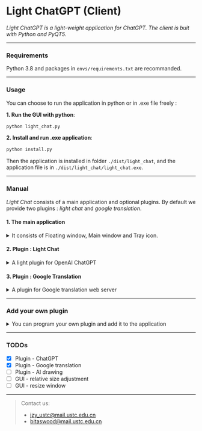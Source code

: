 # Light ChatGPT (Client)

*Light ChatGPT is a light-weight application for ChatGPT. The client is buit with Python and PyQT5.* 

****
### Requirements

Python 3.8 and packages in `envs/requirements.txt` are recommanded.

****
### Usage

You can choose to run the application in python or in .exe file freely :

**1. Run the GUI with python**:

```bash
python light_chat.py
```

**2. Install and run .exe application**:

```bash
python install.py
```

Then the application is installed in folder `./dist/light_chat`, and the application file is in  `./dist/light_chat/light_chat.exe`.

****
### Manual

*Light Chat* consists of a main application and optional plugins. By default we provide two plugins : *light chat* and *google translation*.

#### 1. The main application

<details>

<summary> It consists of Floating window, Main window and Tray icon. </summary>

- Floating window <img src=data/images/icon.png height=14px>:
  - `left-click`[`hot-key:ctrl+t`] - show the main window
  - `right-click` - show a menu
    - <img src=data/images/user.png height=14px> `user` - set user information
    - <img src=data/images/tray.png height=14px> `to tray` - shrink to the tray icon
    - <img src=data/images/close.png height=14px> `close` - close the applciation 
- Main window:
  - `title` - is on the top of the window
    - `plugin name` - shows the name of current plugin, e.g., `light chat` 
      - switch the plugin by *moving your mouse on it and click the target plugin*.
      - [`hot-key:ctrl+tab`] : swtich to the next plugin
    - <img src=data/images/shrink.png height=14px> `shrink icon`[`hot-key:ctrl+t`] - shrink the window into the floating window
  - `plugin` - the main content of the window, e.g., `Light Chat` plugin.
  - [`hot-key:ctrl+q`] : close the application
- Tray icon:
  - `right-click` - show a menu
    - `show / hide` - show / hide the application
    - `close` - close the applciation 

</details>


#### 2. Plugin : Light Chat


<details>

<summary> A light plugin for OpenAI ChatGPT </summary>

- Display region - show the history questions / answers
  - `questions` - shown with white background
  - `answers` - shown with gray background
- Control region - get input from you
  - <img src=data/images/send.png height=14px> `send icon`[`hot-key:enter`] - send the text in the text box
  - `text box` - input your question in it
  - <img src=data/images/new.png height=14px> `new icon`[`hot-key:ctrl+n`]- refresh the history and start a new chat

</details>


#### 3. Plugin : Google Translation


<details>

<summary> A plugin for Google translation web server </summary>

- Display region - show the history translation items
  - `text` - shown with white background
  - `result` - shown with gray background
- Control region - get input from you
  - <img src=data/images/send.png height=14px> `send icon`[`hot-key:enter`] - send the text in the text box
  - `text box` - input your question in it
  - <img src=data/images/new.png height=14px> `new icon`[`hot-key:ctrl+n`]- refresh the history

</details>


****
### Add your own plugin

<details>

<summary> You can program your own plugin and add it to the application </summary>

1. Program a plugin file (we provide a template in `GUI/plugins/template.py`)
2. Put it in `GUI/plugins/`
3. Change the loaded plugins in `GUI/client.py` : 
    ```
    # this command is in LightChatGPTClient.__init__ : 
    self.main_window = MainWindow([..., "your_plugin_file_name"], self)
    ```
4. Run the application

</details>

****
### TODOs
- [x] Plugin - ChatGPT
- [x] Plugin - Google translation 
- [ ] Plugin - AI drawing
- [ ] GUI - relative size adjustment
- [ ] GUI - resize window

****
> Contact us:
> - jzy_ustc@mail.ustc.edu.cn
> - bitaswood@mail.ustc.edu.cn